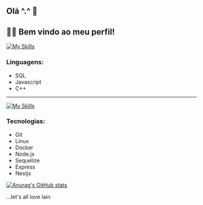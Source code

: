 ## Olá ^.^ 👋

## 👨‍💻 Bem vindo ao meu perfil!

[![My Skills](https://skillicons.dev/icons?i=postgres,js,cpp&perline=6)](https://skillicons.dev)
### Linguagens:
- SQL
- Javascript
- C++
---
[![My Skills](https://skillicons.dev/icons?i=git,linux,docker,nodejs,sequelize,nestjs,react&perline=6)](https://skillicons.dev)
### Tecnologias:
- Git
- Linux
- Docker
- Node.js
- Sequelize
- Express
- Nestjs

[![Anurag's GitHub stats](https://github-readme-stats.vercel.app/api?username=lik3as&hide=stars,issues&count_private=true&theme=onedark)](https://github.com/anuraghazra/github-readme-stats)

...let's all love lain
